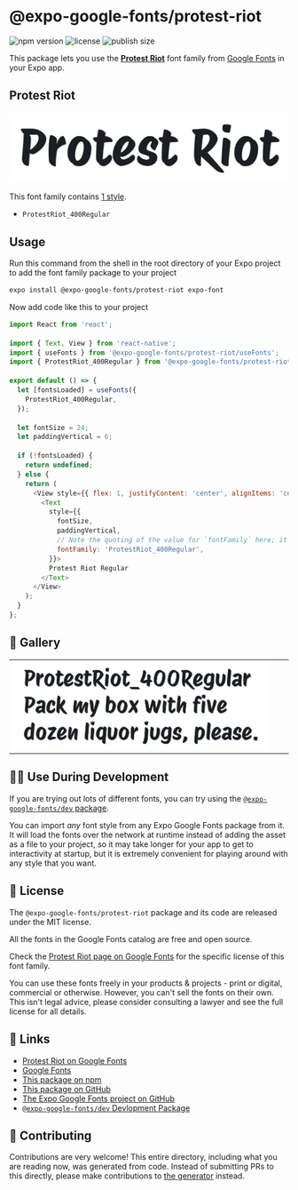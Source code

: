 # @expo-google-fonts/protest-riot

![npm version](https://flat.badgen.net/npm/v/@expo-google-fonts/protest-riot)
![license](https://flat.badgen.net/github/license/expo/google-fonts)
![publish size](https://flat.badgen.net/packagephobia/install/@expo-google-fonts/protest-riot)

This package lets you use the [**Protest Riot**](https://fonts.google.com/specimen/Protest+Riot) font family from [Google Fonts](https://fonts.google.com/) in your Expo app.

## Protest Riot

![Protest Riot](./font-family.png)

This font family contains [1 style](#-gallery).

- `ProtestRiot_400Regular`

## Usage

Run this command from the shell in the root directory of your Expo project to add the font family package to your project
```sh
expo install @expo-google-fonts/protest-riot expo-font
```

Now add code like this to your project
```js
import React from 'react';

import { Text, View } from 'react-native';
import { useFonts } from '@expo-google-fonts/protest-riot/useFonts';
import { ProtestRiot_400Regular } from '@expo-google-fonts/protest-riot/400Regular';

export default () => {
  let [fontsLoaded] = useFonts({
    ProtestRiot_400Regular,
  });

  let fontSize = 24;
  let paddingVertical = 6;

  if (!fontsLoaded) {
    return undefined;
  } else {
    return (
      <View style={{ flex: 1, justifyContent: 'center', alignItems: 'center' }}>
        <Text
          style={{
            fontSize,
            paddingVertical,
            // Note the quoting of the value for `fontFamily` here; it expects a string!
            fontFamily: 'ProtestRiot_400Regular',
          }}>
          Protest Riot Regular
        </Text>
      </View>
    );
  }
};

```

## 🔡 Gallery


||||
|-|-|-|
|![ProtestRiot_400Regular](.//400Regular/ProtestRiot_400Regular.ttf.png)||||


## 👩‍💻 Use During Development

If you are trying out lots of different fonts, you can try using the [`@expo-google-fonts/dev` package](https://github.com/expo/google-fonts/tree/master/font-packages/dev#readme).

You can import *any* font style from any Expo Google Fonts package from it. It will load the fonts
over the network at runtime instead of adding the asset as a file to your project, so it may take longer
for your app to get to interactivity at startup, but it is extremely convenient
for playing around with any style that you want.

## 📖 License

The `@expo-google-fonts/protest-riot` package and its code are released under the MIT license.

All the fonts in the Google Fonts catalog are free and open source.

Check the [Protest Riot page on Google Fonts](https://fonts.google.com/specimen/Protest+Riot) for the specific license of this font family.

You can use these fonts freely in your products & projects - print or digital, commercial or otherwise. However, you can't sell the fonts on their own. This isn't legal advice, please consider consulting a lawyer and see the full license for all details.

## 🔗 Links

- [Protest Riot on Google Fonts](https://fonts.google.com/specimen/Protest+Riot)
- [Google Fonts](https://fonts.google.com/)
- [This package on npm](https://www.npmjs.com/package/@expo-google-fonts/protest-riot)
- [This package on GitHub](https://github.com/expo/google-fonts/tree/master/font-packages/protest-riot)
- [The Expo Google Fonts project on GitHub](https://github.com/expo/google-fonts)
- [`@expo-google-fonts/dev` Devlopment Package](https://github.com/expo/google-fonts/tree/master/font-packages/dev)

## 🤝 Contributing

Contributions are very welcome! This entire directory, including what you are reading now, was generated from code. Instead of submitting PRs to this directly, please make contributions to [the generator](https://github.com/expo/google-fonts/tree/master/packages/generator) instead.

